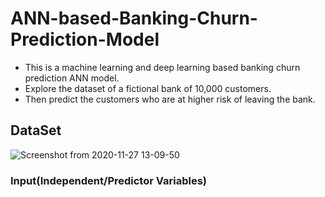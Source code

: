 # ANN-based-Banking-Churn-Prediction-Model
- This is a machine learning and deep learning based banking churn prediction ANN model.
- Explore the dataset of a fictional bank of 10,000 customers.
- Then predict the customers who are at higher risk of leaving the bank.

## DataSet
![Screenshot from 2020-11-27 13-09-50](https://user-images.githubusercontent.com/43890931/100425992-336e9b80-30b6-11eb-9706-1f9c41ec0241.png)

### Input(Independent/Predictor Variables)
